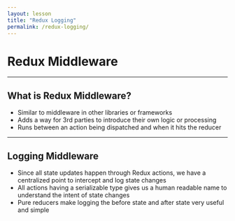 ```yaml
---
layout: lesson
title: "Redux Logging"
permalink: /redux-logging/
---
```


# Redux Middleware

---

## What is Redux Middleware?

- Similar to middleware in other libraries or frameworks
- Adds a way for 3rd parties to introduce their own logic or processing
- Runs between an action being dispatched and when it hits the reducer

---

## Logging Middleware

- Since all state updates happen through Redux actions, we have a centralized point to intercept and log state changes
- All actions having a serializable type gives us a human readable name to understand the intent of state changes
- Pure reducers make logging the before state and after state very useful and simple
